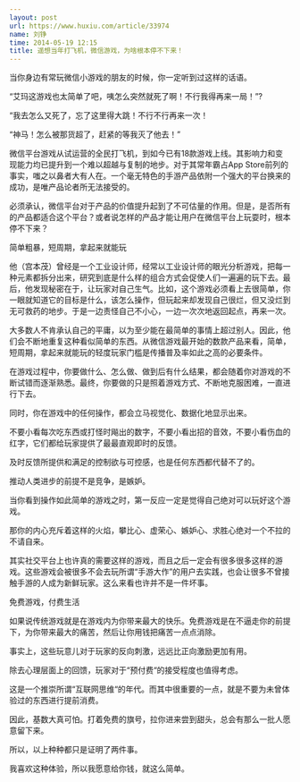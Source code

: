 ```yaml
---
layout: post
url: https://www.huxiu.com/article/33974
name: 刘铮
time: 2014-05-19 12:15
title: 遥想当年打飞机，微信游戏，为啥根本停不下来！
---
```

当你身边有常玩微信小游戏的朋友的时候，你一定听到过这样的话语。

“艾玛这游戏也太简单了吧，咦怎么突然就死了啊！不行我得再来一局！”?

“我去怎么又死了，忘了这里得大跳！不行不行再来一次！

“神马！怎么被那货超了，赶紧的等我灭了他去！”

微信平台游戏从试运营的全民打飞机，到如今已有18款游戏上线。其影响力和变现能力均已提升到一个难以超越与复制的地步。对于其常年霸占App Store前列的事实，嗤之以鼻者大有人在。一个毫无特色的手游产品依附一个强大的平台换来的成功，是唯产品论者所无法接受的。

必须承认，微信平台对于产品的价值提升起到了不可估量的作用。但是，是否所有的产品都适合这个平台？或者说怎样的产品才能让用户在微信平台上玩耍时，根本停不下来？

简单粗暴，短周期，拿起来就能玩

他（宫本茂）曾经是一个工业设计师，经常以工业设计师的眼光分析游戏，把每一种元素都拆分出来，研究到底是什么样的组合方式会促使人们一遍遍的玩下去。最后，他发现秘密在于，让玩家对自己生气。比如，这个游戏必须看上去很简单，你一眼就知道它的目标是什么，该怎么操作，但玩起来却发现自己很烂，但又没烂到无可救药的地步。于是一边责怪自己不小心，一边一次次地返回起点，再来一次。

大多数人不肯承认自己的平庸，以为至少能在最简单的事情上超过别人。因此，他们会不断地重复这种看似简单的东西。从微信游戏最开始的数款产品来看，简单，短周期，拿起来就能玩的轻度玩家门槛是传播普及率如此之高的必要条件。

在游戏过程中，你要做什么、怎么做、做到后有什么结果，都会随着你对游戏的不断试错而逐渐熟悉。最终，你要做的只是照着游戏方式、不断地克服困难，一直进行下去。

同时，你在游戏中的任何操作，都会立马视觉化、数据化地显示出来。

不要小看每次吃东西或打怪时飚出的数字，不要小看出招的音效，不要小看伤血的红字，它们都给玩家提供了最最直观即时的反馈。

及时反馈所提供和满足的控制欲与可控感，也是任何东西都代替不了的。

推动人类进步的前提不是竞争，是嫉妒。

当你看到操作如此简单的游戏之时，第一反应一定是觉得自己绝对可以玩好这个游戏。

那你的内心充斥着这样的火焰，攀比心、虚荣心、嫉妒心、求胜心绝对一个不拉的不请自来。

其实社交平台上也许真的需要这样的游戏，而且之后一定会有很多很多这样的游戏。这些游戏会被很多不会去玩所谓“手游大作”的用户去实践，也会让很多不曾接触手游的人成为新鲜玩家。这么来看也许并不是一件坏事。

免费游戏，付费生活

如果说传统游戏就是在游戏内为你带来最大的快乐。免费游戏是在不逼走你的前提下，为你带来最大的痛苦，然后让你用钱把痛苦一点点消除。

事实上，这些玩意儿对于玩家的反向刺激，远远比正向激励更加有用。

除去心理层面上的回馈，玩家对于“预付费“的接受程度也值得考虑。

这是一个推崇所谓“互联网思维“的年代。而其中很重要的一点，就是不要为未曾体验过的东西进行提前消费。

因此，基数大真可怕。打着免费的旗号，拉你进来尝到甜头，总会有那么一批人愿意留下来。

所以，以上种种都只是证明了两件事。

我喜欢这种体验，所以我愿意给你钱，就这么简单。

